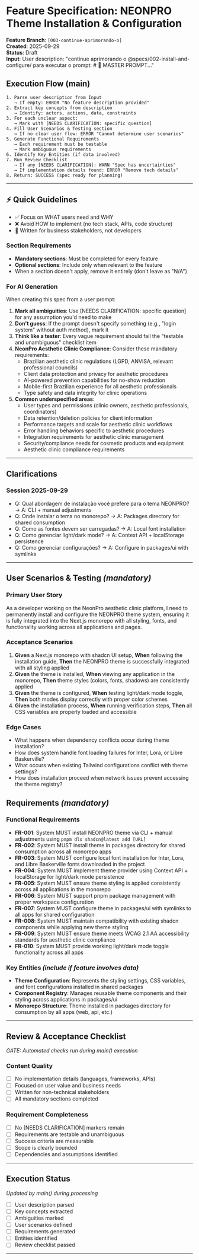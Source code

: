 # Feature Specification: NEONPRO Theme Installation & Configuration

**Feature Branch**: `[003-continue-aprimorando-o]`  
**Created**: 2025-09-29  
**Status**: Draft  
**Input**: User description: "continue aprimorando o @specs/002-install-and-configure/ para executar o prompt: # 🚀 MASTER PROMPT..."

## Execution Flow (main)
```
1. Parse user description from Input
   → If empty: ERROR "No feature description provided"
2. Extract key concepts from description
   → Identify: actors, actions, data, constraints
3. For each unclear aspect:
   → Mark with [NEEDS CLARIFICATION: specific question]
4. Fill User Scenarios & Testing section
   → If no clear user flow: ERROR "Cannot determine user scenarios"
5. Generate Functional Requirements
   → Each requirement must be testable
   → Mark ambiguous requirements
6. Identify Key Entities (if data involved)
7. Run Review Checklist
   → If any [NEEDS CLARIFICATION]: WARN "Spec has uncertainties"
   → If implementation details found: ERROR "Remove tech details"
8. Return: SUCCESS (spec ready for planning)
```

---

## ⚡ Quick Guidelines
- ✅ Focus on WHAT users need and WHY
- ❌ Avoid HOW to implement (no tech stack, APIs, code structure)
- 👥 Written for business stakeholders, not developers

### Section Requirements
- **Mandatory sections**: Must be completed for every feature
- **Optional sections**: Include only when relevant to the feature
- When a section doesn't apply, remove it entirely (don't leave as "N/A")

### For AI Generation
When creating this spec from a user prompt:
1. **Mark all ambiguities**: Use [NEEDS CLARIFICATION: specific question] for any assumption you'd need to make
2. **Don't guess**: If the prompt doesn't specify something (e.g., "login system" without auth method), mark it
3. **Think like a tester**: Every vague requirement should fail the "testable and unambiguous" checklist item
4. **NeonPro Aesthetic Clinic Compliance**: Consider these mandatory requirements:
   - Brazilian aesthetic clinic regulations (LGPD, ANVISA, relevant professional councils)
   - Client data protection and privacy for aesthetic procedures
   - AI-powered prevention capabilities for no-show reduction
   - Mobile-first Brazilian experience for all aesthetic professionals
   - Type safety and data integrity for clinic operations
5. **Common underspecified areas**:
   - User types and permissions (clinic owners, aesthetic professionals, coordinators)
   - Data retention/deletion policies for client information
   - Performance targets and scale for aesthetic clinic workflows
   - Error handling behaviors specific to aesthetic procedures
   - Integration requirements for aesthetic clinic management
   - Security/compliance needs for cosmetic products and equipment
   - Aesthetic clinic compliance requirements

---

## Clarifications

### Session 2025-09-29

- Q: Qual abordagem de instalação você prefere para o tema NEONPRO? → A: CLI + manual adjustments
- Q: Onde instalar o tema no monorepo? → A: Packages directory for shared consumption
- Q: Como as fontes devem ser carregadas? → A: Local font installation
- Q: Como gerenciar light/dark mode? → A: Context API + localStorage persistence
- Q: Como gerenciar configurações? → A: Configure in packages/ui with symlinks

---

## User Scenarios & Testing *(mandatory)*

### Primary User Story
As a developer working on the NeonPro aesthetic clinic platform, I need to permanently install and configure the NEONPRO theme system, ensuring it is fully integrated into the Next.js monorepo with all styling, fonts, and functionality working across all applications and pages.

### Acceptance Scenarios
1. **Given** a Next.js monorepo with shadcn UI setup, **When** following the installation guide, **Then** the NEONPRO theme is successfully integrated with all styling applied
2. **Given** the theme is installed, **When** viewing any application in the monorepo, **Then** theme styles (colors, fonts, shadows) are consistently applied
3. **Given** the theme is configured, **When** testing light/dark mode toggle, **Then** both modes display correctly with proper color schemes
4. **Given** the installation process, **When** running verification steps, **Then** all CSS variables are properly loaded and accessible

### Edge Cases
- What happens when dependency conflicts occur during theme installation?
- How does system handle font loading failures for Inter, Lora, or Libre Baskerville?
- What occurs when existing Tailwind configurations conflict with theme settings?
- How does installation proceed when network issues prevent accessing the theme registry?

## Requirements *(mandatory)*

### Functional Requirements
- **FR-001**: System MUST install NEONPRO theme via CLI + manual adjustments using `pnpm dlx shadcn@latest add [URL]`
- **FR-002**: System MUST install theme in packages directory for shared consumption across all monorepo apps
- **FR-003**: System MUST configure local font installation for Inter, Lora, and Libre Baskerville fonts downloaded in the project
- **FR-004**: System MUST implement theme provider using Context API + localStorage for light/dark mode persistence
- **FR-005**: System MUST ensure theme styling is applied consistently across all applications in the monorepo
- **FR-006**: System MUST support pnpm package management with proper workspace configuration
- **FR-007**: System MUST configure theme in packages/ui with symlinks to all apps for shared configuration
- **FR-008**: System MUST maintain compatibility with existing shadcn components while applying new theme styling
- **FR-009**: System MUST ensure theme meets WCAG 2.1 AA accessibility standards for aesthetic clinic compliance
- **FR-010**: System MUST provide working light/dark mode toggle functionality across all apps

### Key Entities *(include if feature involves data)*
- **Theme Configuration**: Represents the styling settings, CSS variables, and font configurations installed in shared packages
- **Component Registry**: Manages reusable theme components and their styling across applications in packages/ui
- **Monorepo Structure**: Theme installed in packages directory for consumption by all apps (web, api, etc.)

---

## Review & Acceptance Checklist
*GATE: Automated checks run during main() execution*

### Content Quality
- [ ] No implementation details (languages, frameworks, APIs)
- [ ] Focused on user value and business needs
- [ ] Written for non-technical stakeholders
- [ ] All mandatory sections completed

### Requirement Completeness
- [ ] No [NEEDS CLARIFICATION] markers remain
- [ ] Requirements are testable and unambiguous  
- [ ] Success criteria are measurable
- [ ] Scope is clearly bounded
- [ ] Dependencies and assumptions identified

---

## Execution Status
*Updated by main() during processing*

- [ ] User description parsed
- [ ] Key concepts extracted
- [ ] Ambiguities marked
- [ ] User scenarios defined
- [ ] Requirements generated
- [ ] Entities identified
- [ ] Review checklist passed

---